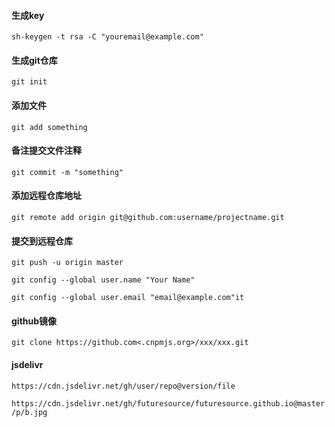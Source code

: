#### 生成key
```sh-keygen -t rsa -C "youremail@example.com"```

#### 生成git仓库
```git init```

#### 添加文件
```git add something```

#### 备注提交文件注释
```git commit -m "something"```

#### 添加远程仓库地址
```git remote add origin git@github.com:username/projectname.git```

#### 提交到远程仓库
```git push -u origin master```

```git config --global user.name "Your Name"```

```git config --global user.email "email@example.com"it```

#### github镜像
```git clone https://github.com<.cnpmjs.org>/xxx/xxx.git```

#### jsdelivr

```https://cdn.jsdelivr.net/gh/user/repo@version/file```

```https://cdn.jsdelivr.net/gh/futuresource/futuresource.github.io@master/p/b.jpg```


